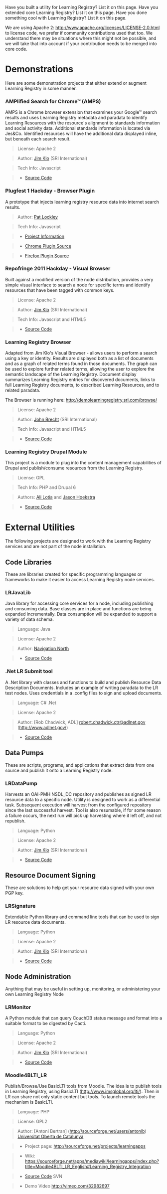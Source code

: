 Have you built a utility for Learning Registry? List it on this page.  Have you extended core Learning Registry? List it on this page.  Have you done something cool with Learning Registry? List it on this page.

We are using Apache 2: http://www.apache.org/licenses/LICENSE-2.0.html to license code, we prefer if community contributions used that too. We understand there may be situations where this might not be possible, and we will take that into account if your contribution needs to be merged into core code.

# Demonstrations
Here are some demonstration projects that either extend or augment Learning Registry in some manner.

### AMPlified Search for Chrome™ (AMPS)
AMPS is a Chrome browser extension that examines your Google™ search results and uses Learning Registry metadata and paradata to identify Learning Resources with the resource's alignment to standards information and social activity data. 
Additional standards information is located via Jes&Co. Identified resources will have the additional data displayed inline, but beneath each search result.

> License: Apache 2

> Author: [Jim Klo](https://github.com/jimklo/) (SRI International) 

> Tech Info: Javascript

> * [Source Code](https://github.com/jimklo/AMPS-Chrome/)

### Plugfest 1 Hackday - Browser Plugin
A prototype that injects learning registry resource data into internet search results.

> Author: [Pat Lockley](https://github.com/patlockley/)

> Tech Info: Javascript

> * [Project Information](http://blogs.cetis.ac.uk/othervoices/2011/08/11/learning-registry-plugfest-report-and-developments/)

> * [Chrome Plugin Source](https://github.com/patlockley/learning_registry_chrome)

> * [Firefox Plugin Source](https://github.com/patlockley/learning_registry_firefox)


### Repofringe 2011 Hackday - Visual Browser
Built against a modified version of the node distribution, provides a very simple visual interface to search a
node for specific terms and identify resources that have been tagged with common keys.

> License: Apache 2

> Author: [Jim Klo](https://github.com/jimklo/) (SRI International) 

> Tech Info: Javascript and HTML5

> * [Source Code](https://github.com/jimklo/LearningRegistry/tree/RepoFringe)

### Learning Registry Browser
Adapted from Jim Klo's Visual Browser - allows users to perform a search using a key or identity. Results are displayed both as a list of documents and as a graph of related terms found in those documents. The graph can be used to explore further related terms, allowing the user to explore the semantic landscape of the Learning Registry. Document display summarizes Learning Registry entries for discovered documents, links to full Learning Registry documents, to described Learning Resources, and to related paradata.

The Browser is running here:
http://demolearningregistry.sri.com/browse/

> License: Apache 2

> Author: [John Brecht](https://github.com/jbrecht/) (SRI International) 

> Tech Info: Javascript and HTML5

> * [Source Code](https://github.com/jbrecht/lrbrowser)

### Learning Registry Drupal Module
This project is a module to plug into the content management capabilities of Drupal and publish/consume resources from the Learning Registry.

> License: GPL

> Tech Info: PHP and Drupal 6

> Authors: [Ali Lotia](https://github.com/lotia) and [Jason Hoekstra](https://github.com/jasonhoekstra)

> * [Source Code](https://github.com/openmichigan/lr_publish)



# External Utilities
The following projects are designed to work with the Learning Registry services and are not part of the node installation.

## Code Libraries
These are libraries created for specific programming languages or frameworks to make it easier to access Learning Registry node services.

### LRJavaLib
Java library for accessing core services for a node, including publishing and consuming data. Base classes are in place and functions are being expanded incrementally. Data consumption will be expanded to support a variety of data schema. 

> Language: Java

> License: Apache 2

> Author: [Navigation North](http://www.navigationnorth.com/)

> * [Source Code](https://github.com/navnorth/LRJavaLib)

### .Net LR Submit tool
A .Net library with classes and functions to build and publish Resource Data Description Documents. Includes an example of writing paradata to the LR test nodes. Uses credentials in a .config files to sign and upload documents. 

> Language: C# .Net

> License: Apache 2

> Author: [Rob Chadwick, ADL] robert.chadwick.ctr@adlnet.gov (http://www.adlnet.gov/)

> * [Source Code](https://github.com/rchadwic/.Net-Learning-Registry-Submit)

## Data Pumps
These are scripts, programs, and applications that extract data from one source and publish it onto a Learning Registry node.

### LRDataPump
Harvests an OAI-PMH NSDL_DC repository and publishes as signed LR resource data to a specific node. Utility is designed to work as a differential task. Subsequent execution will harvest from the configured repository since the last successful harvest. Tool is also resumable, if for some reason a failure occurs, the next run will pick up harvesting where it left off, and not republish.

> Language: Python

> License: Apache 2

> Author: [Jim Klo](https://github.com/jimklo/) (SRI International)

> * [Source Code](https://github.com/jimklo/LRDataPump)



## Resource Document Signing
These are solutions to help get your resource data signed with your own PGP key.

### LRSignature
Extendable Python library and command line tools that can be used to sign LR resource data documents.

> Language: Python

> License: Apache 2

> Author: [Jim Klo](https://github.com/jimklo/) (SRI International)

> * [Source Code](https://github.com/jimklo/LRSignature)



## Node Administration
Anything that may be useful in setting up, monitoring, or administering your own Learning Registry Node

### LRMonitor
A Python module that can query CouchDB status message and format into a suitable format to be digested by Cacti.

> Language: Python

> License: Apache 2

> Author: [Jim Klo](https://github.com/jimklo/) (SRI International)

> * [Source Code](https://github.com/jimklo/LRMonitor)

### Moodle4BLTI_LR
Publish/Browse/Use BasicLTI tools from Moodle. The idea is to publish tools in Learning Registry, using BasicLTI (http://www.imsglobal.org/lti/). Then in LR can share not only static content but tools. To launch remote tools the mechanism is BasicLTI.

> Language: PHP

> License: GPL2

> Author: [Antoni Bertran] (http://sourceforge.net/users/antonib) [Universitat Oberta de Catalunya](http://www.uoc.edu)

> * Project page: http://sourceforge.net/projects/learningapps

> * Wiki: https://sourceforge.net/apps/mediawiki/learningapps/index.php?title=Moodle4BLTI_LR_English#Learning_Registry_Integration

> * [Source Code](https://sourceforge.net/scm/?type=svn&group_id=388815) SVN

> * Demo Video http://vimeo.com/32982697